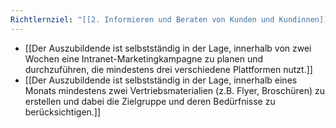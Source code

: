 ```yaml
---
Richtlernziel: "[[2. Informieren und Beraten von Kunden und Kundinnen]]"
---
```

- [[Der Auszubildende ist selbstständig in der Lage, innerhalb von zwei Wochen eine Intranet-Marketingkampagne zu planen und durchzuführen, die mindestens drei verschiedene Plattformen nutzt.]]
- [[Der Auszubildende ist selbstständig in der Lage, innerhalb eines Monats mindestens zwei Vertriebsmaterialien (z.B. Flyer, Broschüren) zu erstellen und dabei die Zielgruppe und deren Bedürfnisse zu berücksichtigen.]]